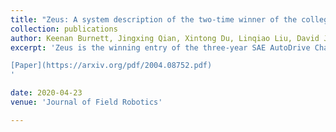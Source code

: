```yaml
---
title: "Zeus: A system description of the two-time winner of the collegiate sae autodrive competition"
collection: publications
author: Keenan Burnett, Jingxing Qian, Xintong Du, Linqiao Liu, David J. Yoon, Tianchang Shen, Susan Sun, Sepehr Samavi, Michael J. Sorocky, Mollie Bianchi, Kaicheng Zhang, Arkady Arkhangorodsky, Quinlan Sykora, Shichen Lu, *Yizhou Huang*, Angela Schoellig, Timothy D. Barfoot
excerpt: 'Zeus is the winning entry of the three-year SAE AutoDrive Challenge collegiate competition aiming to develop a self-driving car by 2020. 

[Paper](https://arxiv.org/pdf/2004.08752.pdf) 
'

date: 2020-04-23
venue: 'Journal of Field Robotics'

--- 
```

 